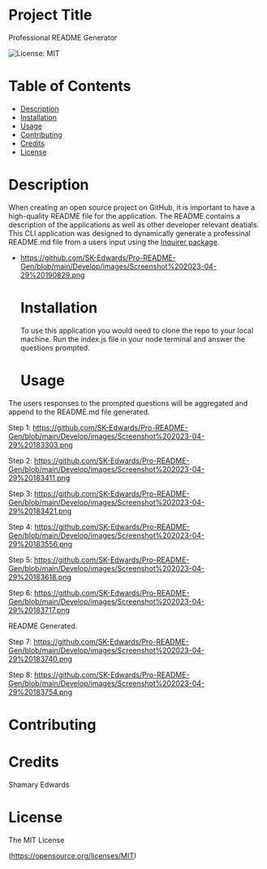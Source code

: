 
  # Project Title
 Professional README Generator
  
  ![License: MIT](https://img.shields.io/badge/License-MIT-yellow.svg)
  
  
  # Table of Contents
  * [Description](#-Description)
  * [Installation](#-Installation)
  * [Usage](#-Usage)
  * [Contributing](#-Contributing)
  * [Credits](#-Credits)
  * [License](#-Installation)
      
  # Description
 
 When creating an open source project on GitHub, it is important to have a high-quality README file for the application.
The README contains a description of the applications as well as other developer relevant deatials.
This CLI application was designed to dynamically generate a professinal README.md file from a users input using the [Inquirer package](https://www.npmjs.com/package/inquirer/v/8.2.4).

* https://github.com/SK-Edwards/Pro-README-Gen/blob/main/Develop/images/Screenshot%202023-04-29%20190829.png


  # Installation
  
  To use this application you would need to clone the repo to your local machine. Run the index.js file in your node terminal and answer the questions prompted.
  
  # Usage
 
 The users responses to the prompted questions will be aggregated and append to the README.md file generated.

Step 1: https://github.com/SK-Edwards/Pro-README-Gen/blob/main/Develop/images/Screenshot%202023-04-29%20183303.png

Step 2: https://github.com/SK-Edwards/Pro-README-Gen/blob/main/Develop/images/Screenshot%202023-04-29%20183411.png

Step 3: https://github.com/SK-Edwards/Pro-README-Gen/blob/main/Develop/images/Screenshot%202023-04-29%20183421.png

Step 4: https://github.com/SK-Edwards/Pro-README-Gen/blob/main/Develop/images/Screenshot%202023-04-29%20183556.png

Step 5: https://github.com/SK-Edwards/Pro-README-Gen/blob/main/Develop/images/Screenshot%202023-04-29%20183618.png

Step 6: https://github.com/SK-Edwards/Pro-README-Gen/blob/main/Develop/images/Screenshot%202023-04-29%20183717.png

README Generated.

Step 7: https://github.com/SK-Edwards/Pro-README-Gen/blob/main/Develop/images/Screenshot%202023-04-29%20183740.png

Step 8: https://github.com/SK-Edwards/Pro-README-Gen/blob/main/Develop/images/Screenshot%202023-04-29%20183754.png

  # Contributing 
  
  

  # Credits
  Shamary Edwards

   # License 
  The MIT License
   
  (https://opensource.org/licenses/MIT)
  
